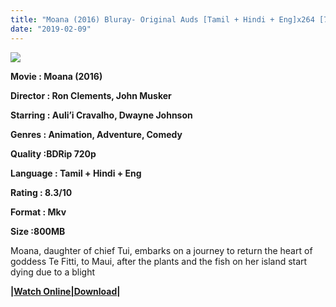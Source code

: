 ```yaml
---
title: "Moana (2016) Bluray- Original Auds [Tamil + Hindi + Eng]x264 [720p- 800MB]"
date: "2019-02-09"
---
```


[![](https://2.bp.blogspot.com/-vhQ7aT45DiE/W7OmjFw6OGI/AAAAAAAABKk/3xmTKiXgqDcX2hktxlHkCY4EXU81HaXdgCLcBGAs/s320/Moana_TamilCartoontv.blogspot{7cef396fa903dffab2382e8bc80965065ad0174c8eee63d5f3956c33ffbf8496}252Cin.jpg)](https://2.bp.blogspot.com/-vhQ7aT45DiE/W7OmjFw6OGI/AAAAAAAABKk/3xmTKiXgqDcX2hktxlHkCY4EXU81HaXdgCLcBGAs/s1600/Moana_TamilCartoontv.blogspot{7cef396fa903dffab2382e8bc80965065ad0174c8eee63d5f3956c33ffbf8496}252Cin.jpg)

**Movie : Moana (2016)**

**Director : Ron Clements, John Musker**

**Starring : Auli’i Cravalho, Dwayne Johnson**

**Genres : Animation, Adventure, Comedy**

**Quality :BDRip 720p**

**Language : Tamil + Hindi + Eng**

**Rating : 8.3/10**

**Format : Mkv**

**Size :800MB**

Moana, daughter of chief Tui, embarks on a journey to return the heart of goddess Te Fitti, to Maui, after the plants and the fish on her island start dying due to a blight

  

**|[Watch Online|Download](https://openload.co/f/L1GDfFNEuz0/www.Tamilcartoontv.blogspot.in_-_Moana_{7cef396fa903dffab2382e8bc80965065ad0174c8eee63d5f3956c33ffbf8496}282016{7cef396fa903dffab2382e8bc80965065ad0174c8eee63d5f3956c33ffbf8496}29{7cef396fa903dffab2382e8bc80965065ad0174c8eee63d5f3956c33ffbf8496}5B720p_-_BDRip_-_Original_Auds_{7cef396fa903dffab2382e8bc80965065ad0174c8eee63d5f3956c33ffbf8496}5BTamil_{7cef396fa903dffab2382e8bc80965065ad0174c8eee63d5f3956c33ffbf8496}2B_Hindi_{7cef396fa903dffab2382e8bc80965065ad0174c8eee63d5f3956c33ffbf8496}2B_Eng{7cef396fa903dffab2382e8bc80965065ad0174c8eee63d5f3956c33ffbf8496}5D_-_x264_-_800MB_-_ESubs{7cef396fa903dffab2382e8bc80965065ad0174c8eee63d5f3956c33ffbf8496}5D.mkv.mp4)|**
